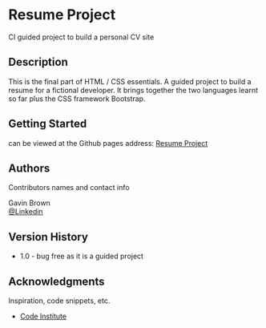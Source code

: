 # Resume Project

CI guided project to build a personal CV site

## Description

This is the final part of HTML / CSS essentials. A guided project to build a resume for a fictional developer.
It brings together the two languages learnt so far plus the CSS framework Bootstrap.

## Getting Started

can be viewed at the Github pages address:
[Resume Project](https://thespamster.github.io/resume-project/)
## Authors

Contributors names and contact info

Gavin Brown  
[@Linkedin](https://www.linkedin.com/in/gavinwbrown/)

## Version History

* 1.0 - bug free as it is a guided project

## Acknowledgments

Inspiration, code snippets, etc.
* [Code Institute](https://codeinstitute.net/)
